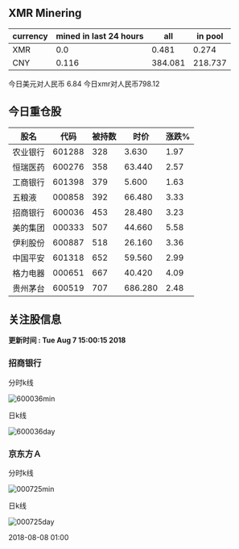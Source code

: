 ## XMR Minering

|currency|mined in last 24 hours|all|in pool|
|---|---|---|---|
|XMR|0.0|0.481|0.274|
|CNY|0.116|384.081|218.737|

今日美元对人民币 6.84	今日xmr对人民币798.12


## 今日重仓股 

|股名|代码|被持数|时价|涨跌%|
|---|---|---|---|---|
|农业银行|601288|328|3.630|1.97|
|恒瑞医药|600276|358|63.440|2.57|
|工商银行|601398|379|5.600|1.63|
|五粮液|000858|392|66.480|3.33|
|招商银行|600036|453|28.480|3.23|
|美的集团|000333|507|44.660|5.58|
|伊利股份|600887|518|26.160|3.36|
|中国平安|601318|652|59.560|2.99|
|格力电器|000651|667|40.420|4.09|
|贵州茅台|600519|707|686.280|2.48|

## 关注股信息
**更新时间 : Tue Aug  7 15:00:15 2018**
### 招商银行 
分时k线

![600036min](http://image.sinajs.cn/newchart/min/n/sh600036.gif)

日k线

![600036day](http://image.sinajs.cn/newchart/daily/n/sh600036.gif)

### 京东方Ａ 
分时k线

![000725min](http://image.sinajs.cn/newchart/min/n/sz000725.gif)

日k线

![000725day](http://image.sinajs.cn/newchart/daily/n/sz000725.gif)

2018-08-08 01:00